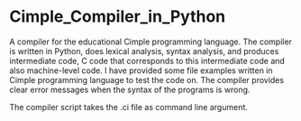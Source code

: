 # Cimple_Compiler_in_Python

A compiler for the educational Cimple programming language. The compiler is written in Python, does lexical analysis, syntax analysis, and produces intermediate code, C code that corresponds to this intermediate code and also machine-level code. I have provided some file examples written in Cimple programming language to test the code on. The compiler provides clear error messages when the syntax of the programs is wrong.

The compiler script takes the .ci file as command line argument.
